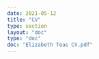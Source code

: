 ```yaml
---
date: 2021-05-12
title: "CV"
type: section
layout: "doc"
type: "doc"
doc: "Elizabeth Teas CV.pdf"
---
```

